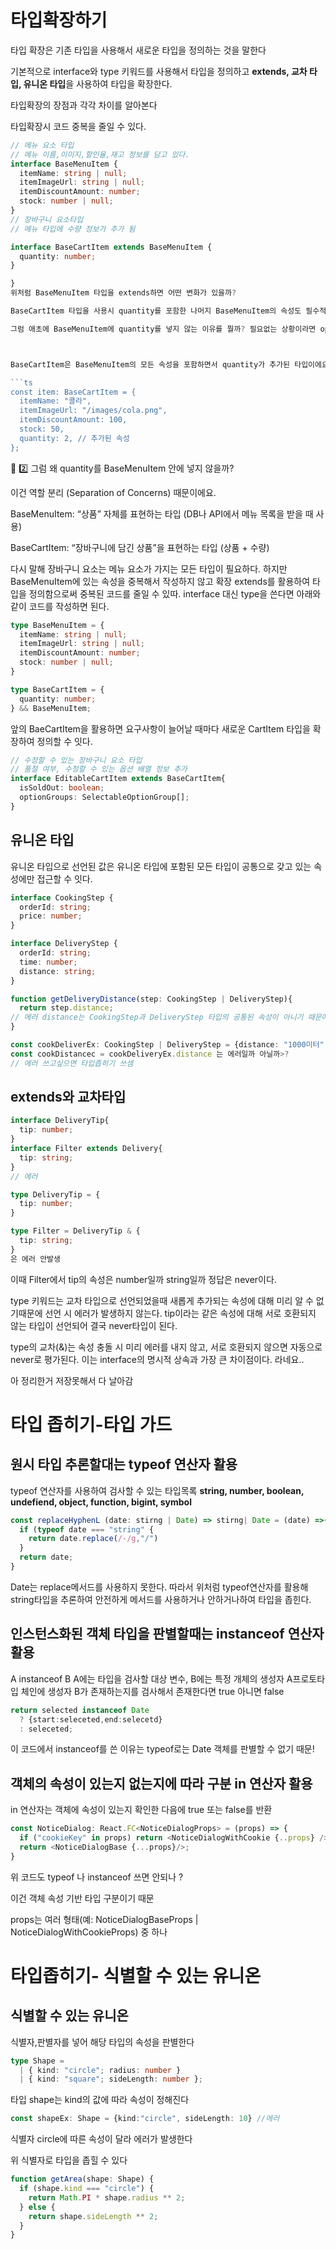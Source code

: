 # 타입확장하기
타입 확장은 기존 타입을 사용해서 새로운 타입을 정의하는 것을 말한다

기본적으로 interface와 type 키워드를 사용해서 타입을 정의하고 **extends, 교차 타입, 유니온 타입**을 사용하여 타입을 확장한다.

타입확장의 장점과 각각 차이를 알아본다

타입확장시 코드 중복을 줄일 수 있다.

```ts
// 메뉴 요소 타입
// 메뉴 이름,이미지,할인율,재고 정보를 담고 있다.
interface BaseMenuItem {
  itemName: string | null;
  itemImageUrl: string | null;
  itemDiscountAmount: number;
  stock: number | null;
}
// 장바구니 요소타입
// 메뉴 타입에 수량 정보가 추가 됨

interface BaseCartItem extends BaseMenuItem {
  quantity: number;
}

}
위처럼 BaseMenuItem 타입을 extends하면 어떤 변화가 있을까?

BaseCartItem 타입을 사용시 quantity를 포함한 나머지 BaseMenuItem의 속성도 필수적으로 사용해야할까?

그럼 애초에 BaseMenuItem에 quantity를 넣지 않는 이유를 뭘까? 필요없는 상황이라면 optional 문법을 적용하면 되지 않는가 ?



BaseCartItem은 BaseMenuItem의 모든 속성을 포함하면서 quantity가 추가된 타입이에요.

```ts
const item: BaseCartItem = {
  itemName: "콜라",
  itemImageUrl: "/images/cola.png",
  itemDiscountAmount: 100,
  stock: 50,
  quantity: 2, // 추가된 속성
};
```


🧩 2️⃣ 그럼 왜 quantity를 BaseMenuItem 안에 넣지 않을까?

이건 역할 분리 (Separation of Concerns) 때문이에요.

BaseMenuItem: “상품” 자체를 표현하는 타입
(DB나 API에서 메뉴 목록을 받을 때 사용)

BaseCartItem: “장바구니에 담긴 상품”을 표현하는 타입
(상품 + 수량)



다시 말해 장바구니 요소는 메뉴 요소가 가지는 모든 타입이 필요하다.
하지만 BaseMenuItem에 있는 속성을 중복해서 작성하지 않고 확장 extends를 활용하여 타입을 정의함으로써 중복된 코드를 줄일 수 있따.
interface 대신 type을 쓴다면 아래와 같이 코드를 작성하면 된다.

```ts
type BaseMenuItem = {
  itemName: string | null;
  itemImageUrl: string | null;
  itemDiscountAmount: number;
  stock: number | null;
}

type BaseCartItem = {
  quantity: number;
} && BaseMenuItem;

```

앞의 BaeCartItem을 활용하면 요구사항이 늘어날 때마다 새로운 CartItem 타입을 확장하여 정의할 수 잇다.

```ts
// 수정할 수 있는 장바구니 요소 타입
// 품절 여부, 수정할 수 있는 옵션 배열 정보 추가
interface EditableCartItem extends BaseCartItem{
  isSoldOut: boolean;
  optionGroups: SelectableOptionGroup[];
}

```


## 유니온 타입

유니온 타입으로 선언된 값은 유니온 타입에 포함된 모든 타입이 공통으로 갖고 있는 속성에만 접근할 수 잇다.


```ts
interface CookingStep {
  orderId: string;
  price: number;
}

interface DeliveryStep {
  orderId: string;
  time: number;
  distance: string;
}

function getDeliveryDistance(step: CookingStep | DeliveryStep){
  return step.distance;
// 에러 distance는 CookingStep과 DeliveryStep 타입의 공통된 속성이 아니기 때문에
}

const cookDeliverEx: CookingStep | DeliveryStep = {distance: "1000미터",price: 3000}
const cookDistancec = cookDeliveryEx.distance 는 에러일까 아닐까>?
// 에러 쓰고싶으면 타입좁히기 쓰셈
```



## extends와 교차타입

```ts
interface DeliveryTip{
  tip: number;
}
interface Filter extends Delivery{
  tip: string;
}
// 에러

type DeliveryTip = {
  tip: number;
}

type Filter = DeliveryTip & {
  tip: string;
}
은 에러 안발생
```
이때 Filter에서 tip의 속성은 number일까 string일까 정답은 never이다.

type 키워드는 교차 타입으로 선언되었을때 새롭게 추가되는 속성에 대해 미리 알 수 없기때문에 선언 시 에러가 발생하지 않는다.
tip이라는 같은 속성에 대해 서로 호환되지 않는 타입이 선언되어 결국 never타입이 된다.

type의 교차(&)는 속성 충돌 시 미리 에러를 내지 않고,
서로 호환되지 않으면 자동으로 never로 평가된다.
이는 interface의 명시적 상속과 가장 큰 차이점이다. 라네요..

아 정리한거 저장못해서 다 날아감
# 타입 좁히기-타입 가드

## 원시 타입 추론할대는 typeof 연산자 활용

typeof 연산자를 사용하여 검사할 수 있는 타입목록
**string, number, boolean, undefiend, object, function, bigint, symbol**

```ts
const replaceHyphenL (date: stirng | Date) => stirng| Date = (date) =>{
  if (typeof date === "string" {
    return date.replace(/-/g,"/")
  }
  return date;
}
```
Date는 replace메서드를 사용하지 못한다. 
따라서 위처럼 typeof연산자를 활용해 string타입을 추론하여 안전하게 메서드를 사용하거나 안하거나하여 타입을 좁힌다.


## 인스턴스화된 객체 타입을 판별할때는 instanceof 연산자 활용

A instanceof B 
A에는 타입을 검사할 대상 변수, B에는 특정 개체의 생성자
A프로토타입 체인에 생성자 B가 존재하는지를 검사해서 존재한다면 true 아니면 false

```ts
return selected instanceof Date
  ? {start:seleceted,end:selecetd}
  : seleceted;
```

이 코드에서 instanceof를 쓴 이유는 typeof로는 Date 객체를 판별할 수 없기 때문!

## 객체의 속성이 있는지 없는지에 따라 구분 in 연산자 활용
in 연산자는 객체에 속성이 있는지 확인한 다음에 true 또는 false를 반환

```ts
const NoticeDialog: React.FC<NoticeDialogProps> = (props) => {
  if ("cookieKey" in props) return <NoticeDialogWithCookie {..props} /> ;
  return <NoticeDialogBase {...props}/>;
}
```
위 코드도 typeof 나 instanceof 쓰면 안되나 ?

이건 객체 속성 기반 타입 구분이기 때문

props는 여러 형태(예: NoticeDialogBaseProps | NoticeDialogWithCookieProps) 중 하나


# 타입좁히기- 식별할 수 있는 유니온

## 식별할 수 있는 유니온

식별자,판별자를 넣어 해당 타입의 속성을 판별한다

```ts
type Shape =
  | { kind: "circle"; radius: number }
  | { kind: "square"; sideLength: number };
```
타입 shape는 kind의 값에 따라 속성이 정해진다

```ts
const shapeEx: Shape = {kind:"circle", sideLength: 10} //에러
```
식별자 circle에 따른 속성이 달라 에러가 발생한다

위 식별자로 타입을 좁힐 수 있다

```ts
function getArea(shape: Shape) {
  if (shape.kind === "circle") {
    return Math.PI * shape.radius ** 2;
  } else {
    return shape.sideLength ** 2;
  }
}
```
